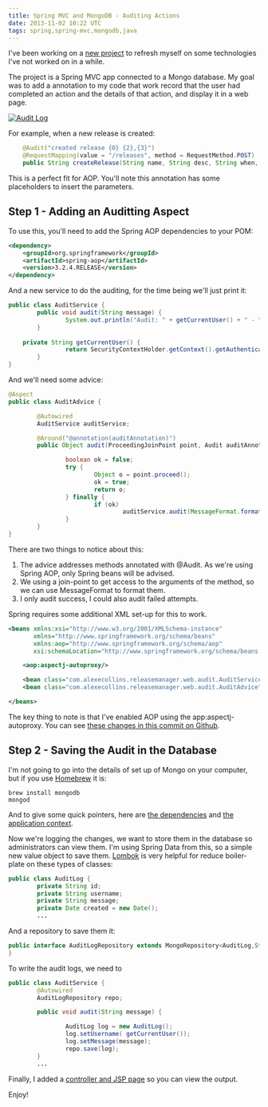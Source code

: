 ```yaml
---
title: Spring MVC and MongoDB - Auditing Actions
date: 2013-11-02 10:22 UTC
tags: spring,spring-mvc,mongodb,java
---
```

I've been working on a [new project](https://github.com/alexec/release-manager) to refresh myself on some technologies I've not worked on in a while.

The project is a Spring MVC app connected to a Mongo database. My goal was to add a annotation to my code that work record that the user had completed an action and the details of that action, and display it in a web page. 

[![Audit Log](/images/audit-log-300x.png)
](/images/audit-log.png)

For example, when a new release is created:

~~~java
	@Audit("created release {0} {2},{3}")
	@RequestMapping(value = "/releases", method = RequestMethod.POST)
	public String createRelease(String name, String desc, String when, String duration) {...}
~~~

This is a perfect fit for AOP. You'll note this annotation has some placeholders to insert the parameters.

Step 1 - Adding an Auditting Aspect
---

To use this, you'll need to add the Spring AOP dependencies to your POM:

~~~xml
<dependency>
	<groupId>org.springframework</groupId>
 	<artifactId>spring-aop</artifactId>
	<version>3.2.4.RELEASE</version>
</dependency>
~~~

And a new service to do the auditing, for the time being we'll just print it:

~~~java
public class AuditService {
        public void audit(String message) {
                System.out.println("Audit: " + getCurrentUser() + " - " + message);
        }
        
	private String getCurrentUser() {
                return SecurityContextHolder.getContext().getAuthentication().getName();
        }
}
~~~

And we'll need some advice:

~~~java
@Aspect
public class AuditAdvice {

        @Autowired
        AuditService auditService;

        @Around("@annotation(auditAnnotation)")
        public Object audit(ProceedingJoinPoint point, Audit auditAnnotation) throws Throwable {

                boolean ok = false;
                try {
                        Object o = point.proceed();
                        ok = true;
                        return o;
                } finally {
                        if (ok)
                                auditService.audit(MessageFormat.format(auditAnnotation.value(), point.getArgs()));
                }
        }
}
~~~

There are two things to notice about this:

1. The advice addresses methods annotated with @Audit. As we're using Spring AOP, only Spring beans will be advised.
2. We using a join-point to get access to the arguments of the method, so we can use MessageFormat to format them.
3. I only audit success, I could also audit failed attempts.

Spring requires some additional XML set-up for this to work.

~~~xml
<beans xmlns:xsi="http://www.w3.org/2001/XMLSchema-instance"
       xmlns="http://www.springframework.org/schema/beans"
       xmlns:aop="http://www.springframework.org/schema/aop"
       xsi:schemaLocation="http://www.springframework.org/schema/beans http://www.springframework.org/schema/beans/spring-beans-3.2.xsd http://www.springframework.org/schema/aop http://www.springframework.org/schema/aop/spring-aop.xsd">

    <aop:aspectj-autoproxy/>

    <bean class="com.alexecollins.releasemanager.web.audit.AuditService"/>
    <bean class="com.alexecollins.releasemanager.web.audit.AuditAdvice"/>

</beans>
~~~

The key thing to note is that I've enabled AOP using the app:aspectj-autoproxy. You can see [these changes in this commit on Github](https://github.com/alexec/release-manager/commit/f76d2b5c8aa53e14583b7ed45f961fc2af94b68e).

Step 2 - Saving the Audit in the Database
---
I'm not going to go into the details of set up of Mongo on your computer, but if you use [Homebrew](http://brew.sh) it is:

	brew install mongodb
	mongod

And to give some quick pointers, here are [the dependencies](https://github.com/alexec/release-manager/blob/master/release-manager-model/pom.xml) and [the application context](https://github.com/alexec/release-manager/blob/master/release-manager-model/src/main/resources/com/alexecollins/releasemanager/model/applicationContext.xml).

Now we're logging the changes, we want to store them in the database so administrators can view them. I'm using Spring Data from this, so a simple new value object to save them. [Lombok](http://projectlombok.org) is very helpful for reduce boiler-plate on these types of classes:

~~~java
public class AuditLog {
        private String id;
        private String username;
        private String message;
        private Date created = new Date();
        ...
~~~

And a repository to save them it:

~~~java
public interface AuditLogRepository extends MongoRepository<AuditLog,String> {
}
~~~	

To write the audit logs, we need to 

~~~java
public class AuditService {
        @Autowired
        AuditLogRepository repo;

        public void audit(String message) {

                AuditLog log = new AuditLog();
                log.setUsername( getCurrentUser());
                log.setMessage(message);
                repo.save(log);
		}
		...
~~~

Finally, I added a [controller and JSP page](https://github.com/alexec/release-manager/commit/4b4039e9f4499f958c4adb827998a6bba76feed2) so you can view the output.

Enjoy!
